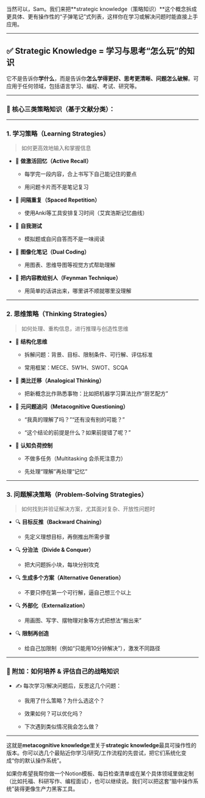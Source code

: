 当然可以，Sam。我们来把**strategic knowledge（策略知识）**这个概念拆成更具体、更有操作性的“子弹笔记”式列表，这样你在学习或解决问题时能直接上手应用。

---

## ✅ **Strategic Knowledge = 学习与思考“怎么玩”的知识**

它不是告诉你**学什么**，而是告诉你**怎么学得更好、思考更清晰、问题怎么破解**。可应用于任何领域，包括语言学习、编程、考试、研究等。

---

### 🎯 核心三类策略知识（基于文献分类）：

---

### 1. **学习策略（Learning Strategies）**

> 如何更高效地输入和掌握信息

- 📌 **做激活回忆（Active Recall）**
    
    - 每学完一段内容，合上书写下自己能记住的要点
        
    - 用问题卡片而不是笔记复习
        
- 📌 **间隔重复（Spaced Repetition）**
    
    - 使用Anki等工具安排复习时间（艾宾浩斯记忆曲线）
        
- 📌 **自我测试**
    
    - 模拟题或自问自答而不是一味阅读
        
- 📌 **图像化笔记（Dual Coding）**
    
    - 用图表、思维导图等视觉方式帮助理解
        
- 📌 **把内容教给别人（Feynman Technique）**
    
    - 用简单的话讲出来，哪里讲不顺就哪里没理解
        

---

### 2. **思维策略（Thinking Strategies）**

> 如何处理、重构信息，进行推理与创造性思维

- 🧠 **结构化思维**
    
    - 拆解问题：背景、目标、限制条件、可行解、评估标准
        
    - 常用框架：MECE、5W1H、SWOT、SCQA
        
- 🧠 **类比迁移（Analogical Thinking）**
    
    - 把新概念比作熟悉事物：比如把机器学习算法比作“厨艺配方”
        
- 🧠 **元问题追问（Metacognitive Questioning）**
    
    - “我真的理解了吗？”“还有没有别的可能？”
        
    - “这个结论的前提是什么？如果前提错了呢？”
        
- 🧠 **认知负荷控制**
    
    - 不做多任务（Multitasking 会杀死注意力）
        
    - 先处理“理解”再处理“记忆”
        

---

### 3. **问题解决策略（Problem-Solving Strategies）**

> 如何找到并验证解决方案，尤其面对复杂、开放性问题时

- 🔍 **目标反推（Backward Chaining）**
    
    - 先定义理想目标，再倒推出所需步骤
        
- 🔍 **分治法（Divide & Conquer）**
    
    - 把大问题拆小块，每块分别攻克
        
- 🔍 **生成多个方案（Alternative Generation）**
    
    - 不要只停在第一个可行解，逼自己想三个以上
        
- 🔍 **外部化（Externalization）**
    
    - 用画图、写字、摆物理对象等方式把想法“搬出来”
        
- 🔍 **限制再创造**
    
    - 给自己加限制（例如“只能用10分钟解决”），激发不同路径
        

---

### 🧠 附加：如何培养 & 评估自己的战略知识

- ✍️ 每次学习/解决问题后，反思这几个问题：
    
    - 我用了什么策略？为什么选这个？
        
    - 效果如何？可以优化吗？
        
    - 下次遇到类似情况我会怎么做？
        

---

这就是**metacognitive knowledge**里关于**strategic knowledge**最具可操作性的版本。你可以选几个最贴近你学习/研究/工作流程的先尝试，把它们系统化变成“你的默认操作系统”。

如果你希望我帮你做一个Notion模板、每日检查清单或在某个具体领域里做定制（比如托福、科研写作、编程面试），也可以继续说。我们可以把这套“脑中操作系统”装得更像生产力黑客工具。